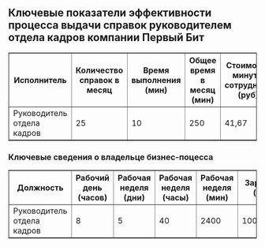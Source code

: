 ## Ключевые показатели эффективности процесса выдачи справок руководителем отдела кадров компании Первый Бит
<table border=1>
<tr><th>Исполнитель</th><th>Количество справок в месяц</th><th>Время выполнения (мин)</th><th>Общее время в месяц (мин)</th><th>Стоимость минуты сотрудника (руб)</th><th>Стоимость справки (руб)</th><th>Общая стоимость процесса в месяц (руб)</th></tr>
<tr><td>Руководитель отдела кадров</td><td>25</td><td>10</td><td>250</td><td>41,67</td><td>416,67</td><td>10416,67</td></tr>
</table>

### Ключевые сведения о владельце бизнес-поцесса
<table border=1>
<tr><th>Должность</th><th>Рабочий день (часов)</th><th>Рабочая неделя (дни)</th><th>Рабочая неделя (часы)</th><th>Рабочая неделя (мин)</th><th>Зарплата  (руб)</th><th>Доля процесса от ЗП</th></tr>
<tr><td>Руководитель отдела кадров</td><td>8</td><td>5</td><td>40</td><td>2400</td><td>100000,00</td><td>0,10</td></tr>
</table>